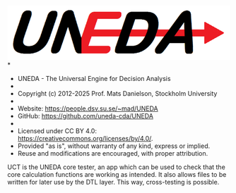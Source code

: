 ![](../Docs/UNEDA.PNG)
 *
 *   UNEDA - The Universal Engine for Decision Analysis
 *
 *   Copyright (c) 2012-2025  Prof. Mats Danielson, Stockholm University
 *
 *   Website: https://people.dsv.su.se/~mad/UNEDA
 *   GitHub:  https://github.com/uneda-cda/UNEDA
 *
 *   Licensed under CC BY 4.0: https://creativecommons.org/licenses/by/4.0/.
 *   Provided "as is", without warranty of any kind, express or implied.
 *   Reuse and modifications are encouraged, with proper attribution.

UCT is the UNEDA core tester, an app which can be used to check that the core calculation functions are working as intended. It also allows files to be written for later use by the DTL layer. This way, cross-testing is possible.
